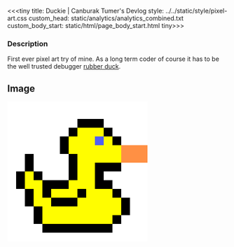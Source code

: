 <<<tiny
title: Duckie | Canburak Tumer's Devlog
style: ../../static/style/pixel-art.css
custom_head: static/analytics/analytics_combined.txt
custom_body_start: static/html/page_body_start.html
tiny>>>

### Description
First ever pixel art try of mine. As a long term coder of course it has to be the well trusted debugger [rubber duck](https://en.wikipedia.org/wiki/Rubber_duck_debugging).

## Image
![art](../../static/pixel-art/Duckie.gif)